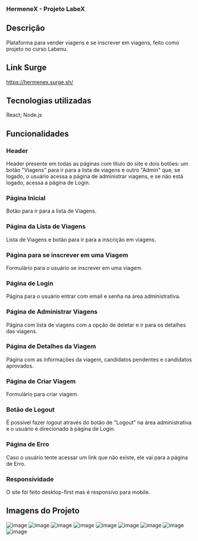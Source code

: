 ### HermeneX - Projeto LabeX

## Descrição
Plataforma para vender viagens e se inscrever em viagens, feito como projeto no curso Labenu.

## Link Surge
https://hermenex.surge.sh/

## Tecnologias utilizadas
React;
Node.js

## Funcionalidades

### Header
Header presente em todas as páginas com título do site e dois botões: um botão "Viagens" para ir para a lista de viagens e outro "Admin" que, se logado, o usuário acessa a página de administrar viagens, e se não está logado, acessa a página de Login.

### Página Inicial
Botão para ir para a lista de Viagens.

### Página da Lista de Viagens
Lista de Viagens e botão para ir para a inscrição em viagens.

### Página para se inscrever em uma Viagem
Formulário para o usuário se inscrever em uma viagem.

### Página de Login
Página para o usuário entrar com email e senha na área administrativa.

### Página de Administrar Viagens
Página com lista de viagens com a opção de deletar e ir para os detalhes das viagens.

### Página de Detalhes da Viagem
Página com as informações da viagem, candidatos pendentes e candidatos aprovados.

### Página de Criar Viagem
Formulário para criar viagem.

### Botão de Logout
É possível fazer logout através do botão de "Logout" na área administrativa e o usuário é direcionado à página de Login.

### Página de Erro
Caso o usuário tente acessar um link que não existe, ele vai para a página de Erro.

### Responsividade
O site foi feito desktop-first mas é responsivo para mobile.

## Imagens do Projeto
![image](https://user-images.githubusercontent.com/94693150/154778972-bd8e5791-6a7d-401c-b09f-dde47c16d468.png)
![image](https://user-images.githubusercontent.com/94693150/154778988-528f11be-0be9-4340-9ff8-626d29325c90.png)
![image](https://user-images.githubusercontent.com/94693150/154779009-4411bd57-ed55-441f-bafe-fd5d95365e0f.png)
![image](https://user-images.githubusercontent.com/94693150/154778960-7d203669-227f-4132-9465-f91ffa7693e8.png)
![image](https://user-images.githubusercontent.com/94693150/154779034-54c74231-7f41-4a86-ba5d-145dfc0e9b3c.png)
![image](https://user-images.githubusercontent.com/94693150/154779053-d184c1d1-e2ba-476b-b093-0c34a4a5878b.png)
![image](https://user-images.githubusercontent.com/94693150/154779078-fc406764-58c3-447d-9e73-068ead87073d.png)
![image](https://user-images.githubusercontent.com/94693150/154779087-38d7cb7a-2769-442a-ac5c-ec1cd463552d.png)
![image](https://user-images.githubusercontent.com/94693150/154779097-1b2e4048-58d9-41ac-a223-61ab2fe94785.png)
